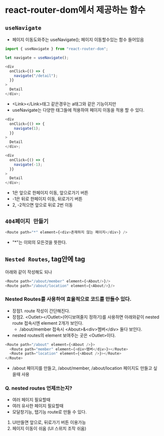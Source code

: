 # react-router-dom에서 제공하는 함수

## `useNavigate`

- 페이지 이동도와주는 useNavigate(); 페이지 이동할수있는 함수 들어있음

```js
import { useNavigate } from "react-router-dom";

let navigate = useNavigate();

<div
  onClick={() => {
    navigate("/detail");
  }}
>
  Detail
</div>;
```

- \<Link>\</Link>태그 같은경우는 a태그와 같은 기능이지만
- useNavigate는 다양한 태그들에 적용하여 페이지 이동을 적용 할 수 있다.

```js
<div
  onClick={() => {
    navigate(1);
  }}
>
  Detail
</div>;

<div
  onClick={() => {
    navigate(-1);
  }}
>
  Detail
</div>;
```

- 1은 앞으로 한페이지 이동, 앞으로가기 버튼
- -1은 뒤로 한페이지 이동, 뒤로가기 버튼
- 2, -2적으면 앞으로 뒤로 2번 이동

## `404페이지 만들기`

```js
<Route path="*" element={<div>존재하지 않는 페이지</div>} />
```

- "\*"는 이외의 모든것을 뜻한다.

## `Nested Routes`, tag안에 tag

아래와 같이 작성해도 되나

```js
<Route path="/about/member" element={<About/>}/>
<Route path="/about/location" element={<About/>}/>
```

### Nested Routes를 사용하여 효율적으로 코드를 만들수 있다.

- 장점1. route 작성이 간단해진다.
- 장점2. \<Outlet>\</Outlet>(어디보여줄지 정하기)를 사용하면 아래와같이 nested route 접속시엔 element 2개가 보인다.
  - /about/member 접속시 \<About>&\<div>멤버\</div> 둘다 보인다.
- nested routes의 element 보여주는 곳은 \<Outlet>이다.

```js
<Route path="/about" element={<About />}>
  <Route path="member" element={<div>멤버</div>}></Route>
  <Route path="location" element={<About />}></Route>
</Route>
```

- /about 페이지를 만들고, /about/member, /about/location 페이지도 만들고 싶을때 사용

### Q. nested routes 언제쓰는지?

- 여러 페이지 필요할때
- 여러 유사한 페이지 필요할때
- 모달창기능, 탭기능 route로 만들 수 있다.

1. UI만들면 앞으로, 뒤로가기 버튼 이용가능
2. 페이지 이동이 쉬움 (UI 스위치 조작 쉬움)
